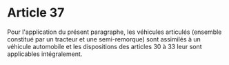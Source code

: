 # Article 37

Pour l'application du présent paragraphe, les véhicules articulés (ensemble constitué par un tracteur et une semi-remorque) sont assimilés à un véhicule automobile et les dispositions des articles 30 à 33 leur sont applicables intégralement.
